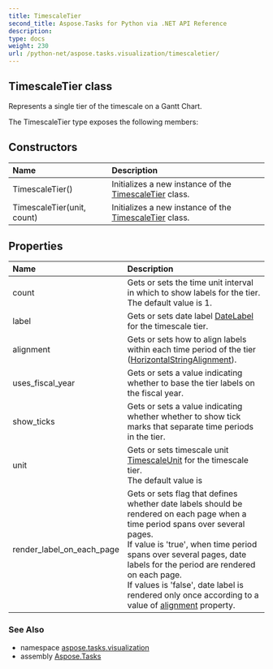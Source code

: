 ```yaml
---
title: TimescaleTier
second_title: Aspose.Tasks for Python via .NET API Reference
description: 
type: docs
weight: 230
url: /python-net/aspose.tasks.visualization/timescaletier/
---
```


## TimescaleTier class

Represents a single tier of the timescale on a Gantt Chart.

The TimescaleTier type exposes the following members:
## Constructors
| Name | Description |
| :- | :- |
|TimescaleTier()|Initializes a new instance of the [TimescaleTier](/tasks/python-net/aspose.tasks.visualization/timescaletier/) class.|
|TimescaleTier(unit, count)|Initializes a new instance of the [TimescaleTier](/tasks/python-net/aspose.tasks.visualization/timescaletier/) class.|
## Properties
| Name | Description |
| :- | :- |
|count|Gets or sets the time unit interval in which to show labels for the tier.<br/>            The default value is 1.|
|label|Gets or sets date label [DateLabel](/tasks/python-net/aspose.tasks.visualization/datelabel/) for the timescale tier.|
|alignment|Gets or sets how to align labels within each time period of the tier ([HorizontalStringAlignment](/tasks/python-net/aspose.tasks.visualization/horizontalstringalignment/)).|
|uses_fiscal_year|Gets or sets a value indicating whether to base the tier labels on the fiscal year.|
|show_ticks|Gets or sets a value indicating whether whether to show tick marks that separate time periods in the tier.|
|unit|Gets or sets timescale unit [TimescaleUnit](/tasks/python-net/aspose.tasks.visualization/timescaleunit/) for the timescale tier.<br/>            The default value is|
|render_label_on_each_page|Gets or sets flag that defines whether date labels should be rendered on each page when a time period spans over several pages.<br/>            If value is 'true', when time period spans over several pages, date labels for the period are rendered on each page.<br/>            If values is 'false', date label is rendered only once according to a value of [alignment](/tasks/python-net/aspose.tasks.visualization/timescaletier/) property.|

### See Also

* namespace [aspose.tasks.visualization](/tasks/python-net/aspose.tasks.visualization/)
* assembly [Aspose.Tasks](/tasks/python-net/)

